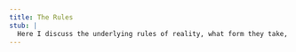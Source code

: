 ```yaml
---
title: The Rules
stub: |
  Here I discuss the underlying rules of reality, what form they take, and what powers they give us when we know them.
---
```

